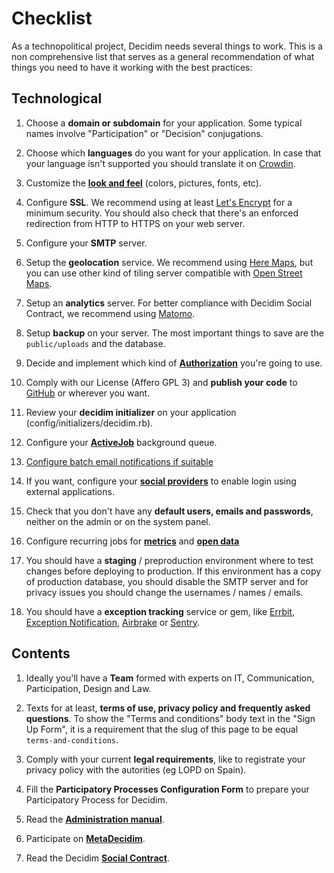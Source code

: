 # Checklist

As a technopolitical project, Decidim needs several things to work. This is a non comprehensive list that serves as a general recommendation of what things you need to have it working with the best practices:

## Technological

1. Choose a **domain or subdomain** for your application. Some typical names involve "Participation" or "Decision" conjugations.

1. Choose which **languages** do you want for your application. In case that your language isn't supported you should translate it on [Crowdin](https://crowdin.com/project/decidim).

1. Customize the [**look and feel**](customization/styles.md) (colors, pictures, fonts, etc).

1. Configure **SSL**. We recommend using at least [Let's Encrypt](https://letsencrypt.org/) for a minimum security. You should also check that there's an enforced redirection from HTTP to HTTPS on your web server.

1. Configure your **SMTP** server.

1. Setup the **geolocation** service. We recommend using [Here Maps](https://developer.here.com/), but you can use other kind of tiling server compatible with [Open Street Maps](https://www.openstreetmap.org/).

1. Setup an **analytics** server. For better compliance with Decidim Social Contract, we recommend using [Matomo](https://matomo.org/).

1. Setup **backup** on your server. The most important things to save are the `public/uploads` and the database.

1. Decide and implement which kind of **[Authorization](customization/authorizations.md)** you're going to use.

1. Comply with our License (Affero GPL 3) and **publish your code** to [GitHub](http://github.com) or wherever you want.

1. Review your **decidim initializer** on your application (config/initializers/decidim.rb).

1. Configure your [**ActiveJob**](services/activejob.md) background queue.

1. [Configure batch email notifications if suitable](services/batch_email_notifications.md)

1. If you want, configure your [**social providers**](services/social_providers.md) to enable login using external applications.

1. Check that you don't have any **default users, emails and passwords**, neither on the admin or on the system panel.

1. Configure recurring jobs for [**metrics**](advanced/metrics.md) and [**open data**](advanced/open-data.md)

1. You should have a **staging** / preproduction environment where to test changes before deploying to production. If this environment has a copy of production database, you should disable the SMTP server and for privacy issues you should change the usernames / names / emails.

1. You should have a **exception tracking** service or gem, like [Errbit](https://errbit.com/), [Exception Notification](https://github.com/smartinez87/exception_notification), [Airbrake](https://airbrake.io/) or [Sentry](https://sentry.io).

## Contents

1. Ideally you'll have a **Team** formed with experts on IT, Communication, Participation, Design and Law.

1. Texts for at least, **terms of use, privacy policy and frequently asked questions**. To show the "Terms and conditions" body text in the "Sign Up Form", it is a requirement that the slug of this page to be equal `terms-and-conditions`.

1. Comply with your current **legal requirements**, like to registrate your privacy policy with the autorities (eg LOPD on Spain).

1. Fill the **Participatory Processes Configuration Form** to prepare your Participatory Process for Decidim.

1. Read the **[Administration manual](https://decidim.org/docs/)**.

1. Participate on **[MetaDecidim](http://meta.decidim.org)**.

1. Read the Decidim **[Social Contract](https://decidim.org/contract/)**.
